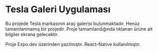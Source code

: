 # Tesla Galeri Uygulaması

Bu projede Tesla markasının araç galerisi bulunmaktadır. Henüz tamamlanmamış bir projedir.
Proje tamamlandığında tıklanan ürüne ait bilgiler ekrana gelecektir.

Proje Expo.dev üzerinden yazılmıştır. React-Native kullanılmıştır.
